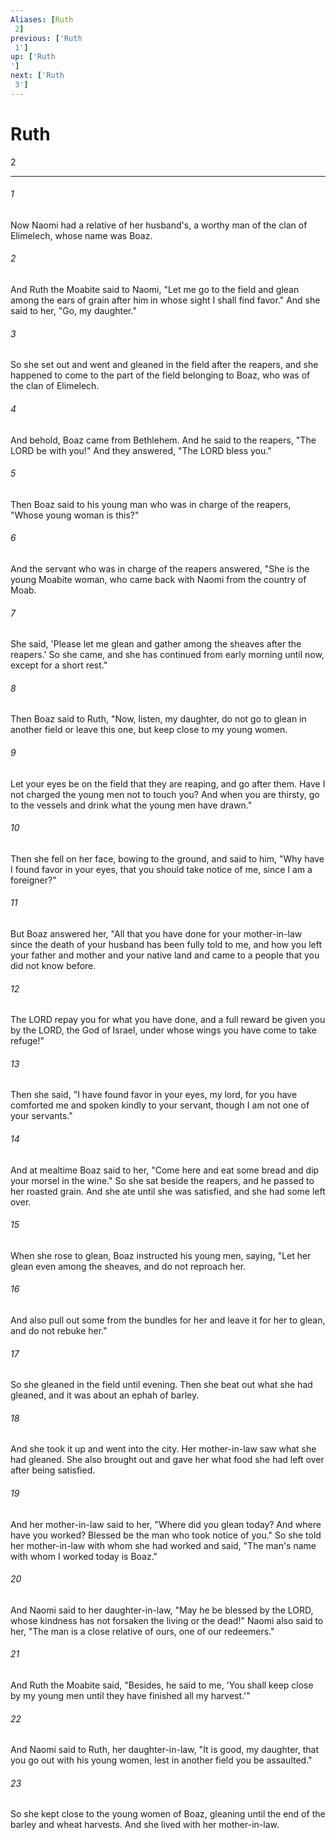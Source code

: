 ```yaml
---
Aliases: [Ruth 2]
previous: ['Ruth 1']
up: ['Ruth']
next: ['Ruth 3']
---
```

# Ruth 2

***
 

###### 1 
Now Naomi had a relative of her husband's, a worthy man of the clan of Elimelech, whose name was Boaz.  

###### 2 
And Ruth the Moabite said to Naomi, "Let me go to the field and glean among the ears of grain after him in whose sight I shall find favor." And she said to her, "Go, my daughter."  

###### 3 
So she set out and went and gleaned in the field after the reapers, and she happened to come to the part of the field belonging to Boaz, who was of the clan of Elimelech.  

###### 4 
And behold, Boaz came from Bethlehem. And he said to the reapers, "The LORD be with you!" And they answered, "The LORD bless you."  

###### 5 
Then Boaz said to his young man who was in charge of the reapers, "Whose young woman is this?"  

###### 6 
And the servant who was in charge of the reapers answered, "She is the young Moabite woman, who came back with Naomi from the country of Moab.  

###### 7 
She said, 'Please let me glean and gather among the sheaves after the reapers.' So she came, and she has continued from early morning until now, except for a short rest."  

###### 8 
Then Boaz said to Ruth, "Now, listen, my daughter, do not go to glean in another field or leave this one, but keep close to my young women.  

###### 9 
Let your eyes be on the field that they are reaping, and go after them. Have I not charged the young men not to touch you? And when you are thirsty, go to the vessels and drink what the young men have drawn."  

###### 10 
Then she fell on her face, bowing to the ground, and said to him, "Why have I found favor in your eyes, that you should take notice of me, since I am a foreigner?"  

###### 11 
But Boaz answered her, "All that you have done for your mother-in-law since the death of your husband has been fully told to me, and how you left your father and mother and your native land and came to a people that you did not know before.  

###### 12 
The LORD repay you for what you have done, and a full reward be given you by the LORD, the God of Israel, under whose wings you have come to take refuge!"  

###### 13 
Then she said, "I have found favor in your eyes, my lord, for you have comforted me and spoken kindly to your servant, though I am not one of your servants."  

###### 14 
And at mealtime Boaz said to her, "Come here and eat some bread and dip your morsel in the wine." So she sat beside the reapers, and he passed to her roasted grain. And she ate until she was satisfied, and she had some left over.  

###### 15 
When she rose to glean, Boaz instructed his young men, saying, "Let her glean even among the sheaves, and do not reproach her.  

###### 16 
And also pull out some from the bundles for her and leave it for her to glean, and do not rebuke her."  

###### 17 
So she gleaned in the field until evening. Then she beat out what she had gleaned, and it was about an ephah of barley.  

###### 18 
And she took it up and went into the city. Her mother-in-law saw what she had gleaned. She also brought out and gave her what food she had left over after being satisfied.  

###### 19 
And her mother-in-law said to her, "Where did you glean today? And where have you worked? Blessed be the man who took notice of you." So she told her mother-in-law with whom she had worked and said, "The man's name with whom I worked today is Boaz."  

###### 20 
And Naomi said to her daughter-in-law, "May he be blessed by the LORD, whose kindness has not forsaken the living or the dead!" Naomi also said to her, "The man is a close relative of ours, one of our redeemers."  

###### 21 
And Ruth the Moabite said, "Besides, he said to me, 'You shall keep close by my young men until they have finished all my harvest.'"  

###### 22 
And Naomi said to Ruth, her daughter-in-law, "It is good, my daughter, that you go out with his young women, lest in another field you be assaulted."  

###### 23 
So she kept close to the young women of Boaz, gleaning until the end of the barley and wheat harvests. And she lived with her mother-in-law.
